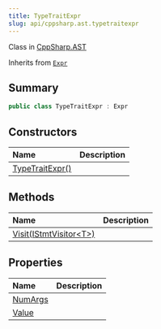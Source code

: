 ```yaml
---
title: TypeTraitExpr
slug: api/cppsharp.ast.typetraitexpr
---
```

Class in [CppSharp.AST](/api/cppsharp/ast)

Inherits from [`Expr`](/api/cppsharp/ast/expr)

## Summary



```csharp
public class TypeTraitExpr : Expr
```

## Constructors

|Name|Description|
|:---|:---|
|[TypeTraitExpr\(\)](/api/cppsharp/ast/typetraitexpr//ctor)||

## Methods

|Name|Description|
|:---|:---|
|[Visit\(IStmtVisitor\<T\>\)](/api/cppsharp/ast/typetraitexpr/visit)||

## Properties

|Name|Description|
|:---|:---|
|[NumArgs](/api/cppsharp/ast/typetraitexpr/numargs)||
|[Value](/api/cppsharp/ast/typetraitexpr/value)||

